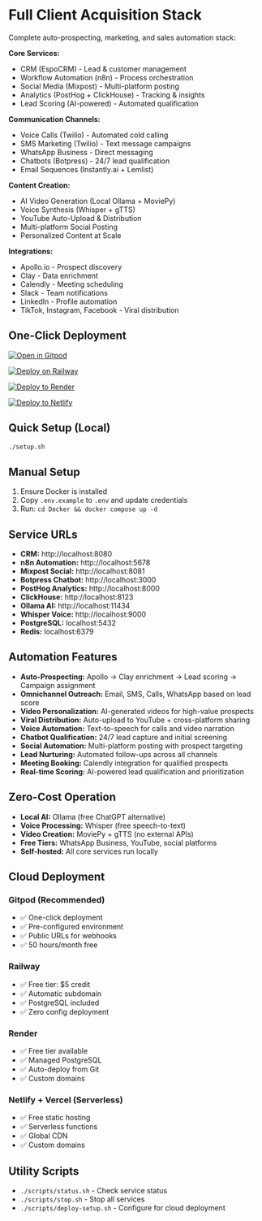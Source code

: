 # Full Client Acquisition Stack

Complete auto-prospecting, marketing, and sales automation stack:

**Core Services:**
- CRM (EspoCRM) - Lead & customer management
- Workflow Automation (n8n) - Process orchestration
- Social Media (Mixpost) - Multi-platform posting
- Analytics (PostHog + ClickHouse) - Tracking & insights
- Lead Scoring (AI-powered) - Automated qualification

**Communication Channels:**
- Voice Calls (Twilio) - Automated cold calling
- SMS Marketing (Twilio) - Text message campaigns
- WhatsApp Business - Direct messaging
- Chatbots (Botpress) - 24/7 lead qualification
- Email Sequences (Instantly.ai + Lemlist)

**Content Creation:**
- AI Video Generation (Local Ollama + MoviePy)
- Voice Synthesis (Whisper + gTTS)
- YouTube Auto-Upload & Distribution
- Multi-platform Social Posting
- Personalized Content at Scale

**Integrations:**
- Apollo.io - Prospect discovery
- Clay - Data enrichment
- Calendly - Meeting scheduling
- Slack - Team notifications
- LinkedIn - Profile automation
- TikTok, Instagram, Facebook - Viral distribution

## One-Click Deployment

[![Open in Gitpod](https://gitpod.io/button/open-in-gitpod.svg)](https://gitpod.io/#https://github.com/your-username/client-acquisition)

[![Deploy on Railway](https://railway.app/button.svg)](https://railway.app/template/your-template)

[![Deploy to Render](https://render.com/images/deploy-to-render-button.svg)](https://render.com/deploy?repo=https://github.com/your-username/client-acquisition)

[![Deploy to Netlify](https://www.netlify.com/img/deploy/button.svg)](https://app.netlify.com/start/deploy?repository=https://github.com/your-username/client-acquisition)

## Quick Setup (Local)

```bash
./setup.sh
```

## Manual Setup

1. Ensure Docker is installed
2. Copy `.env.example` to `.env` and update credentials
3. Run: `cd Docker && docker compose up -d`

## Service URLs

- **CRM:** http://localhost:8080
- **n8n Automation:** http://localhost:5678
- **Mixpost Social:** http://localhost:8081
- **Botpress Chatbot:** http://localhost:3000
- **PostHog Analytics:** http://localhost:8000
- **ClickHouse:** http://localhost:8123
- **Ollama AI:** http://localhost:11434
- **Whisper Voice:** http://localhost:9000
- **PostgreSQL:** localhost:5432
- **Redis:** localhost:6379

## Automation Features

- **Auto-Prospecting:** Apollo → Clay enrichment → Lead scoring → Campaign assignment
- **Omnichannel Outreach:** Email, SMS, Calls, WhatsApp based on lead score
- **Video Personalization:** AI-generated videos for high-value prospects
- **Viral Distribution:** Auto-upload to YouTube + cross-platform sharing
- **Voice Automation:** Text-to-speech for calls and video narration
- **Chatbot Qualification:** 24/7 lead capture and initial screening
- **Social Automation:** Multi-platform posting with prospect targeting
- **Lead Nurturing:** Automated follow-ups across all channels
- **Meeting Booking:** Calendly integration for qualified prospects
- **Real-time Scoring:** AI-powered lead qualification and prioritization

## Zero-Cost Operation

- **Local AI:** Ollama (free ChatGPT alternative)
- **Voice Processing:** Whisper (free speech-to-text)
- **Video Creation:** MoviePy + gTTS (no external APIs)
- **Free Tiers:** WhatsApp Business, YouTube, social platforms
- **Self-hosted:** All core services run locally

## Cloud Deployment

### Gitpod (Recommended)
- ✅ One-click deployment
- ✅ Pre-configured environment
- ✅ Public URLs for webhooks
- ✅ 50 hours/month free

### Railway
- ✅ Free tier: $5 credit
- ✅ Automatic subdomain
- ✅ PostgreSQL included
- ✅ Zero config deployment

### Render
- ✅ Free tier available
- ✅ Managed PostgreSQL
- ✅ Auto-deploy from Git
- ✅ Custom domains

### Netlify + Vercel (Serverless)
- ✅ Free static hosting
- ✅ Serverless functions
- ✅ Global CDN
- ✅ Custom domains

## Utility Scripts

- `./scripts/status.sh` - Check service status
- `./scripts/stop.sh` - Stop all services
- `./scripts/deploy-setup.sh` - Configure for cloud deployment